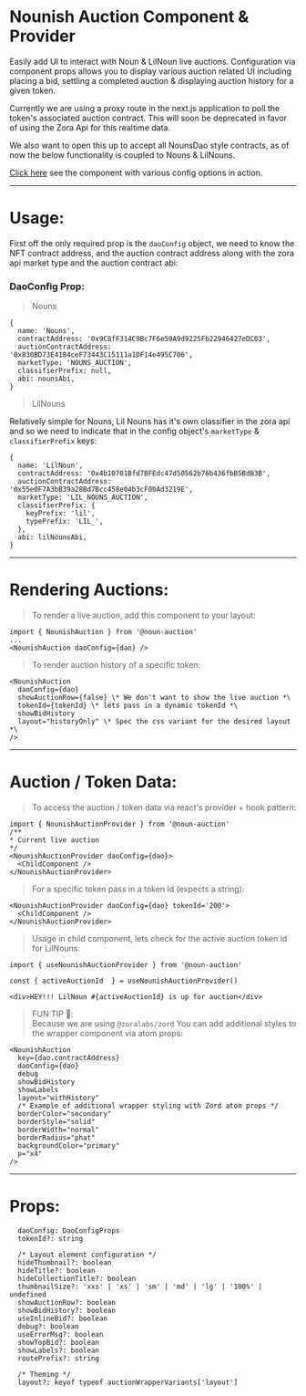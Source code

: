 # Nounish Auction Component & Provider

Easily add UI to interact with Noun & LilNoun live auctions. Configuration via component props allows you to display various auction related UI including placing a bid, settling a completed auction & displaying auction history for a given token.

Currently we are using a proxy route in the next.js application to poll the token's associated auction contract. This will soon be deprecated in favor of using the Zora Api for this realtime data.

We also want to open this up to accept all NounsDao style contracts, as of now the below functionality is coupled to Nouns & LilNouns.

[Click here](https://noun.market/docs/nounish-auction-component) see the component with various config options in action.

---

# Usage:

First off the only required prop is the `daoConfig` object, we need to know the NFT contract address, and the auction contract address along with the zora api market type and the auction contract abi:

### DaoConfig Prop:

> Nouns

```
{
  name: 'Nouns',
  contractAddress: '0x9C8fF314C9Bc7F6e59A9d9225Fb22946427eDC03',
  auctionContractAddress: '0x830BD73E4184ceF73443C15111a1DF14e495C706',
  marketType: 'NOUNS_AUCTION',
  classifierPrefix: null,
  abi: nounsAbi,
}
```

> LilNouns

Relatively simple for Nouns, Lil Nouns has it's own classifier in the zora api and so we need to indicate that in the config object's `marketType` & `classifierPrefix` keys:

```
{
  name: 'LilNoun',
  contractAddress: '0x4b10701Bfd7BFEdc47d50562b76b436fbB5BdB3B',
  auctionContractAddress: '0x55e0F7A3bB39a28Bd7Bcc458e04b3cF00Ad3219E',
  marketType: 'LIL_NOUNS_AUCTION',
  classifierPrefix: {
    keyPrefix: 'lil',
    typePrefix: 'LIL_',
  },
  abi: lilNounsAbi,
}
```

---

# Rendering Auctions:

> To render a live auction, add this component to your layout:

```
import { NounishAuction } from '@noun-auction'
...
<NounishAuction daoConfig={dao} />
```

> To render auction history of a specific token:

```
<NounishAuction
  daoConfig={dao}
  showAuctionRow={false} \* We don't want to show the live auction *\
  tokenId={tokenId} \* lets pass in a dynamic tokenId *\
  showBidHistory
  layout="historyOnly" \* Spec the css variant for the desired layout *\
/>
```

---

# Auction / Token Data:

> To access the auction / token data via react's provider + hook pattern:

```
import { NounishAuctionProvider } from '@noun-auction'
/**
* Current live auction
*/
<NounishAuctionProvider daoConfig={dao}>
  <ChildComponent />
</NounishAuctionProvider>
```

> For a specific token pass in a token Id (expects a string):

```
<NounishAuctionProvider daoConfig={dao} tokenId='200'>
  <ChildComponent />
</NounishAuctionProvider>
```

> Usage in child component, lets check for the active auction token id for LilNouns:

```
import { useNounishAuctionProvider } from '@noun-auction'

const { activeAuctionId  } = useNounishAuctionProvider()

<div>HEY!!! LilNoun #{activeAuctionId} is up for auction</div>
```

> FUN TIP 🎨:  
> Because we are using `@zoralabs/zord` You can add additional styles to the wrapper component via atom props:

```
<NounishAuction
  key={dao.contractAddress}
  daoConfig={dao}
  debug
  showBidHistory
  showLabels
  layout="withHistory"
  /* Example of additional wrapper styling with Zord atom props */
  borderColor="secondary"
  borderStyle="solid"
  borderWidth="normal"
  borderRadius="phat"
  backgroundColor="primary"
  p="x4"
/>
```

---

# Props:

```
  daoConfig: DaoConfigProps
  tokenId?: string

  /* Layout element configuration */
  hideThumbnail?: boolean
  hideTitle?: boolean
  hideCollectionTitle?: boolean
  thumbnailSize?: 'xxs' | 'xs' | 'sm' | 'md' | 'lg' | '100%' | undefined
  showAuctionRow?: boolean
  showBidHistory?: boolean
  useInlineBid?: boolean
  debug?: boolean
  useErrorMsg?: boolean
  showTopBid?: boolean
  showLabels?: boolean
  routePrefix?: string

  /* Theming */
  layout?: keyof typeof auctionWrapperVariants['layout']
```
